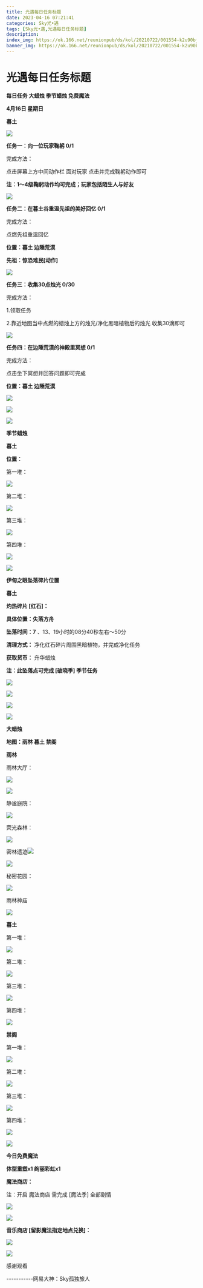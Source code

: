 ```yaml
---
title: 光遇每日任务标题
date: 2023-04-16 07:21:41
categories: Sky光•遇
tags: [Sky光•遇,光遇每日任务标题]
description: 
index_img: https://ok.166.net/reunionpub/ds/kol/20210722/001554-k2u90bj7ay.png?imageView&thumbnail=600x0&type=jpg
banner_img: https://ok.166.net/reunionpub/ds/kol/20210722/001554-k2u90bj7ay.png?imageView&thumbnail=600x0&type=jpg
---
```

# 光遇每日任务标题
**每日任务 大蜡烛 季节蜡烛 免费魔法**

 **4月16日 星期日**

 **暮土**

![](https://img.166.net/reunionpub/ds/kol/20230416/000809-1il3g56beo.jpg)

 **任务一：向一位玩家鞠躬 0/1**

完成方法：

点击屏幕上方中间动作栏 面对玩家 点击并完成鞠躬动作即可

 **注：1～4级鞠躬动作均可完成；玩家包括陌生人与好友**

![](https://img.166.net/reunionpub/ds/kol/20230416/000311-9qcne1z4ug.jpg)

 **任务二：在暮土谷重温先祖的美好回忆 0/1**

完成方法：

点燃先祖重温回忆

 **位置：暮土 边陲荒漠**

 **先祖：惊恐难民[动作]**

![](https://img.166.net/reunionpub/ds/kol/20230416/000327-nw0iostlyp.jpeg)

 **任务三：收集30点烛光 0/30**

完成方法：

1.领取任务

2.靠近地图当中点燃的蜡烛上方的烛光/净化黑暗植物后的烛光 收集30滴即可

![](https://img.166.net/reunionpub/ds/kol/20230416/000338-mp75akwcde.jpg)

 **任务四：在边陲荒漠的神殿里冥想 0/1**

完成方法：

点击坐下冥想并回答问题即可完成

 **位置：暮土 边陲荒漠**

![](https://img.166.net/reunionpub/ds/kol/20230416/000400-brct075nzf.jpg)

![](https://img.166.net/reunionpub/ds/kol/20230416/000409-93lwzu8jfi.jpeg)

![](https://img.166.net/reunionpub/ds/kol/20221018/100256-wzutnocka0.png)

 **季节蜡烛**

 **暮土**

 **位置：**

第一堆：

![](https://img.166.net/reunionpub/ds/kol/20230415/235120-gd2selpa5v.jpeg)

第二堆：

![](https://img.166.net/reunionpub/ds/kol/20230415/235127-jwmceaqs3f.jpeg)

第三堆：

![](https://img.166.net/reunionpub/ds/kol/20230415/235133-zf2n6bquco.jpeg)

第四堆：

![](https://img.166.net/reunionpub/ds/kol/20230415/235143-tqgha69ku4.jpeg)

![](https://img.166.net/reunionpub/ds/kol/20221130/005912-5mvshq9nf3.png)

 **伊甸之眼坠落碎片位置**

 **暮土**

 **灼热碎片 [红石]：**

 **具体位置：失落方舟**

 **坠落时间：7** 、13、19小时的08分40秒左右～50分

 **清理方式：** 净化红石碎片周围黑暗植物，并完成净化任务

 **获取货币：** 升华蜡烛

 **注：此坠落点可完成  [破晓季] 季节任务**

![](https://img.166.net/reunionpub/ds/kol/20230416/001006-ym8v5ktwds.jpeg)

![](https://img.166.net/reunionpub/ds/kol/20230416/001014-41whl7spqf.jpg)

![](https://img.166.net/reunionpub/ds/kol/20230416/001037-v87ozwebyp.jpeg)

![](https://img.166.net/reunionpub/ds/kol/20230313/005012-cdpy0kr1uq.png)

 **大蜡烛**

 **地图：雨林 暮土 禁阁**

 **雨林**

雨林大厅：

![](https://img.166.net/reunionpub/ds/kol/20230416/001222-yunpz6rl4o.jpeg)

![](https://img.166.net/reunionpub/ds/kol/20230414/001148-hjlc2pudag.jpeg)

静谧庭院：

![](https://img.166.net/reunionpub/ds/kol/20230416/001238-b4s53d2kmr.jpeg)

荧光森林：

![](https://img.166.net/reunionpub/ds/kol/20230414/001239-onpdevbq9f.jpeg)

密林遗迹![](https://img.166.net/reunionpub/ds/kol/20230416/001301-wshpz0mnq4.jpeg)

![](https://img.166.net/reunionpub/ds/kol/20230414/001418-r2tcwjazgp.jpeg)

秘密花园：

![](https://img.166.net/reunionpub/ds/kol/20230414/001316-7l6amydqhu.jpeg)

雨林神庙

![](https://img.166.net/reunionpub/ds/kol/20230416/001347-z4o9uhms3j.jpeg)

 **暮土**

第一堆：

![](https://img.166.net/reunionpub/ds/kol/20230415/235323-fnyestd9gw.jpeg)

第二堆：

![](https://img.166.net/reunionpub/ds/kol/20230415/235332-v83luhi2d5.jpeg)

第三堆：

![](https://img.166.net/reunionpub/ds/kol/20230415/235338-8bmtjaiurs.jpeg)

第四堆：

![](https://img.166.net/reunionpub/ds/kol/20230415/235344-l41arm0nws.jpeg)

 **禁阁**

第一堆：

![](https://img.166.net/reunionpub/ds/kol/20230415/235416-knasp9s06l.jpeg)

第二堆：

![](https://img.166.net/reunionpub/ds/kol/20230415/235423-d2kfbluosp.jpeg)

第三堆：

![](https://img.166.net/reunionpub/ds/kol/20230415/235430-291gpu03eq.jpeg)

第四堆：

![](https://img.166.net/reunionpub/ds/kol/20230415/235444-0zde1n3bsp.jpeg)

![](https://img.166.net/reunionpub/ds/kol/20221018/100256-wzutnocka0.png)

 **今日免费魔法**

 **体型重塑x1 绚丽彩虹x1**

 **魔法商店：**

注：开启 魔法商店 需完成 [魔法季] 全部剧情

![](https://img.166.net/reunionpub/ds/kol/20221018/100559-oibznvdtus.png)

![](https://img.166.net/reunionpub/ds/kol/20230415/235528-dbsuqack5h.jpeg)

 **音乐商店 [留影魔法指定地点兑换]：**

![](https://img.166.net/reunionpub/ds/kol/20230415/000547-2bkul0i41j.jpeg)

 **![](https://img.166.net/reunionpub/ds/kol/20221018/100256-wzutnocka0.png)**

感谢观看

\-----------网易大神：Sky孤独旅人

